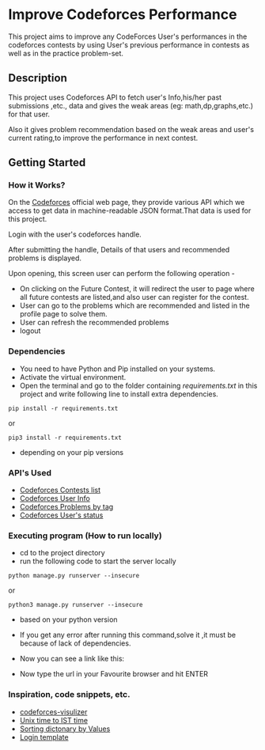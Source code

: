 # Improve Codeforces Performance

This project aims to improve any CodeForces User's performances in the codeforces contests by using User's previous performance in contests as well as in the practice problem-set.

## Description

This project uses Codeforces API to fetch user's Info,his/her past submissions ,etc., data and gives the weak areas (eg: math,dp,graphs,etc.) for that user.

Also it gives problem recommendation based on the weak areas and user's current rating,to improve the performance in next contest. 

## Getting Started

### How it Works?

On the [Codeforces](https://codeforces.com/) official web page, they provide various API which we access to get data in machine-readable JSON format.That data is used for this project.

Login with the user's codeforces handle.

After submitting the handle, Details of that users and recommended problems is displayed.

Upon opening, this screen user can perform the following operation -

* On clicking on the Future Contest, it will redirect the user to page where all future contests are listed,and also user can register for the contest.
* User can go to the problems which are recommended and listed in the profile page to solve them.
* User can refresh the recommended problems 
* logout

### Dependencies

* You need to have Python and Pip installed on your systems.
* Activate the virtual environment.
* Open the terminal and go to the folder containing *requirements.txt* in this project and write following line to install extra dependencies.
```
pip install -r requirements.txt
```
 or 
```
pip3 install -r requirements.txt
```
* depending on your pip versions

### API's Used
- [Codeforces Contests list](https://codeforces.com/api/contest.list)
- [Codeforces User Info](https://codeforces.com/api/user.info?handles=Vivek.p)
- [Codeforces Problems by tag](https://codeforces.com/api/problemset.problems?tags=implementation)
- [Codeforces User's status](https://codeforces.com/api/user.status?handle=Vivek.p&from=1&count=10)

### Executing program (How to run locally)

* cd to the project directory
* run the following code to start the server locally
```
python manage.py runserver --insecure
```
or
```
python3 manage.py runserver --insecure
```
* based on your python version
* If you get any error after running this command,solve it ,it must be because of lack of dependencies.
* Now you can see a link like this:

* Now type the url in your Favourite browser and hit ENTER

### Inspiration, code snippets, etc.
* [codeforces-visulizer](https://cfviz.netlify.app/)
* [Unix time to IST time](https://stackoverflow.com/questions/4563272/convert-a-python-utc-datetime-to-a-local-datetime-using-only-python-standard-lib/13287083)
* [Sorting dictonary by Values](https://stackoverflow.com/questions/613183/how-do-i-sort-a-dictionary-by-value)
* [Login template](https://colorlib.com/wp/template/login-form-v20/)
